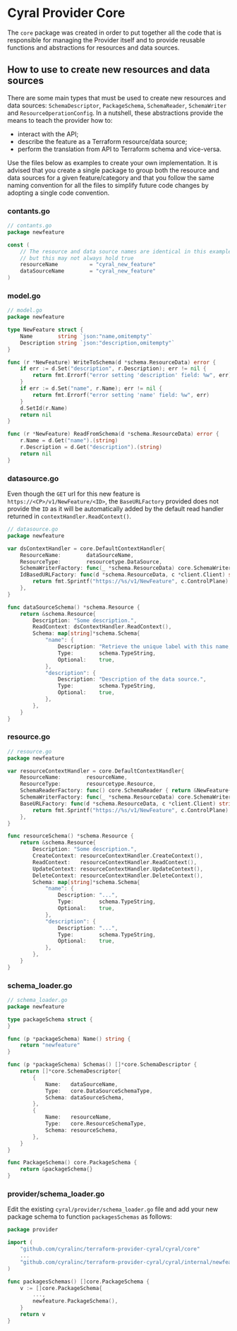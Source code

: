 # Cyral Provider Core

The `core` package was created in order to put together all the code that is responsible
for managing the Provider itself and to provide reusable functions and abstractions
for resources and data sources.

## How to use to create new resources and data sources

There are some main types that must be used to create new resources and data sources:
`SchemaDescriptor`, `PackageSchema`, `SchemaReader`, `SchemaWriter` and
`ResourceOperationConfig`. In a nutshell, these abstractions provide the means to
teach the provider how to:

- interact with the API;
- describe the feature as a Terraform resource/data source;
- perform the translation from API to Terraform schema and vice-versa.

Use the files below as examples to create your own implementation. It is advised that
you create a single package to group both the resource and data sources for a given
feature/category and that you follow the same naming convention for all the files
to simplify future code changes by adopting a single code convention.

### contants.go

```go
// contants.go
package newfeature

const (
	// The resource and data source names are identical in this example,
	// but this may not always hold true
	resourceName          = "cyral_new_feature"
	dataSourceName        = "cyral_new_feature"
)
```

### model.go

```go
// model.go
package newfeature

type NewFeature struct {
	Name        string `json:"name,omitempty"`
	Description string `json:"description,omitempty"`
}

func (r *NewFeature) WriteToSchema(d *schema.ResourceData) error {
	if err := d.Set("description", r.Description); err != nil {
		return fmt.Errorf("error setting 'description' field: %w", err)
	}
	if err := d.Set("name", r.Name); err != nil {
		return fmt.Errorf("error setting 'name' field: %w", err)
	}
	d.SetId(r.Name)
	return nil
}

func (r *NewFeature) ReadFromSchema(d *schema.ResourceData) error {
	r.Name = d.Get("name").(string)
	r.Description = d.Get("description").(string)
	return nil
}
```

### datasource.go

Even though the `GET` url for this new feature is `https://<CP>/v1/NewFeature/<ID>`,
the `BaseURLFactory` provided does not provide the `ID` as it will be automatically
added by the default read handler returned in `contextHandler.ReadContext()`.

```go
// datasource.go
package newfeature

var dsContextHandler = core.DefaultContextHandler{
	ResourceName:        dataSourceName,
	ResourceType:        resourcetype.DataSource,
	SchemaWriterFactory: func(_ *schema.ResourceData) core.SchemaWriter { return &NewFeature{} },
	IdBasedURLFactory: func(d *schema.ResourceData, c *client.Client) string {
		return fmt.Sprintf("https://%s/v1/NewFeature", c.ControlPlane)
	},
}

func dataSourceSchema() *schema.Resource {
	return &schema.Resource{
		Description: "Some description.",
		ReadContext: dsContextHandler.ReadContext(),
		Schema: map[string]*schema.Schema{
			"name": {
				Description: "Retrieve the unique label with this name, if it exists.",
				Type:        schema.TypeString,
				Optional:    true,
			},
            "description": {
                Description: "Description of the data source.",
                Type:        schema.TypeString,
				Optional:    true,
			},
		},
	}
}
```

### resource.go

```go
// resource.go
package newfeature

var resourceContextHandler = core.DefaultContextHandler{
	ResourceName:        resourceName,
	ResourceType:        resourcetype.Resource,
	SchemaReaderFactory: func() core.SchemaReader { return &NewFeature{} },
	SchemaWriterFactory: func(_ *schema.ResourceData) core.SchemaWriter { return &NewFeature{} },
	BaseURLFactory: func(d *schema.ResourceData, c *client.Client) string {
		return fmt.Sprintf("https://%s/v1/NewFeature", c.ControlPlane)
	},
}

func resourceSchema() *schema.Resource {
	return &schema.Resource{
		Description: "Some description.",
		CreateContext: resourceContextHandler.CreateContext(),
		ReadContext:   resourceContextHandler.ReadContext(),
		UpdateContext: resourceContextHandler.UpdateContext(),
		DeleteContext: resourceContextHandler.DeleteContext(),
		Schema: map[string]*schema.Schema{
			"name": {
				Description: "...",
				Type:        schema.TypeString,
				Optional:    true,
			},
            "description": {
                Description: "...",
                Type:        schema.TypeString,
				Optional:    true,
			},
		},
	}
}
```

### schema_loader.go

```go
// schema_loader.go
package newfeature

type packageSchema struct {
}

func (p *packageSchema) Name() string {
	return "newfeature"
}

func (p *packageSchema) Schemas() []*core.SchemaDescriptor {
	return []*core.SchemaDescriptor{
		{
			Name:   dataSourceName,
			Type:   core.DataSourceSchemaType,
			Schema: dataSourceSchema,
		},
		{
			Name:   resourceName,
			Type:   core.ResourceSchemaType,
			Schema: resourceSchema,
		},
	}
}

func PackageSchema() core.PackageSchema {
	return &packageSchema{}
}
```

### provider/schema_loader.go

Edit the existing `cyral/provider/schema_loader.go` file and add your new package schema
to function `packagesSchemas` as follows:

```go
package provider

import (
	"github.com/cyralinc/terraform-provider-cyral/cyral/core"
	...
	"github.com/cyralinc/terraform-provider-cyral/cyral/internal/newfeature"
)

func packagesSchemas() []core.PackageSchema {
	v := []core.PackageSchema{
		...,
		newfeature.PackageSchema(),
	}
	return v
}
```
